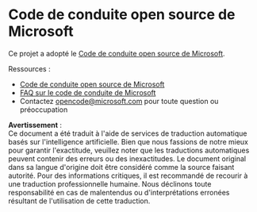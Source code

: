 # Code de conduite open source de Microsoft

Ce projet a adopté le [Code de conduite open source de Microsoft](https://opensource.microsoft.com/codeofconduct/).

Ressources :

- [Code de conduite open source de Microsoft](https://opensource.microsoft.com/codeofconduct/)
- [FAQ sur le code de conduite de Microsoft](https://opensource.microsoft.com/codeofconduct/faq/)
- Contactez [opencode@microsoft.com](mailto:opencode@microsoft.com) pour toute question ou préoccupation

**Avertissement** :  
Ce document a été traduit à l'aide de services de traduction automatique basés sur l'intelligence artificielle. Bien que nous fassions de notre mieux pour garantir l'exactitude, veuillez noter que les traductions automatiques peuvent contenir des erreurs ou des inexactitudes. Le document original dans sa langue d'origine doit être considéré comme la source faisant autorité. Pour des informations critiques, il est recommandé de recourir à une traduction professionnelle humaine. Nous déclinons toute responsabilité en cas de malentendus ou d'interprétations erronées résultant de l'utilisation de cette traduction.